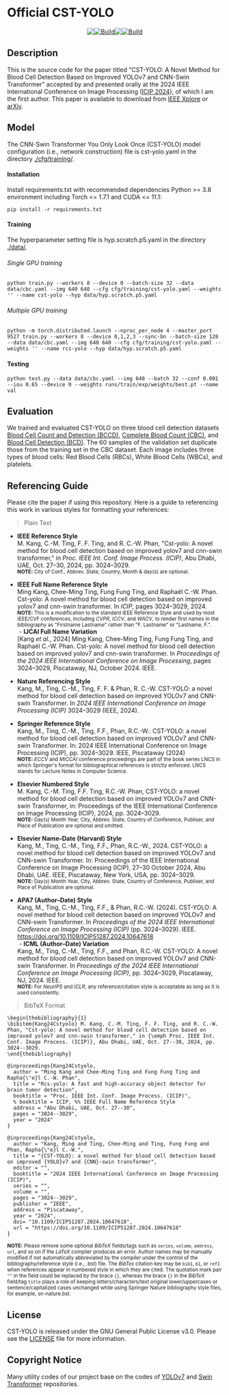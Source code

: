# Official CST-YOLO
<div style="display:flex;justify-content: center">
<a href="https://github.com/mkang315/CST-YOLO"><img src="https://img.shields.io/static/v1?label=GitHub&message=Code&color=black&logo=github"></a>
<a href="https://github.com/mkang315/CST-YOLO"><img alt="Build" src="https://img.shields.io/github/stars/mkang315/CST-YOLO"></a> 
<a href="https://huggingface.co/mkang315/CST-YOLO"><img src="https://img.shields.io/static/v1?label=%F0%9F%A4%97%20Hugging%20Face&message=Model&color=yellow"></a>
<a href="https://arxiv.org/abs/2306.14590"><img alt="Build" src="https://img.shields.io/badge/arXiv%20paper-2306.14590-b31b1b.svg"></a>
</div>

## Description
This is the source code for the paper titled "CST-YOLO: A Novel Method for Blood Cell Detection Based on Improved YOLOv7 and CNN-Swin Transformer" accepted by and presented orally at the 2024 IEEE International Conference on Image Processing ([ICIP 2024](https://2024.ieeeicip.org)), of which I am the first author. This paper is available to download from [IEEE Xplore](https://ieeexplore.ieee.org/document/10647618) or [arXiv](https://arxiv.org/abs/2306.14590).

## Model
The CNN-Swin Transformer You Only Look Once (CST-YOLO) model configuration (i.e., network construction) file is cst-yolo.yaml in the directory [./cfg/training/](https://github.com/mkang315/CST-YOLO/tree/main/cfg/training).

#### Installation
Install requirements.txt with recommended dependencies Python >= 3.8 environment including Torch <= 1.7.1 and CUDA <= 11.1:
```
pip install -r requirements.txt
```

#### Training

The hyperparameter setting file is hyp.scratch.p5.yaml in the directory [./data/](https://github.com/mkang315/CST-YOLO/tree/main/data).

###### Single GPU training
```
python train.py --workers 8 --device 0 --batch-size 32 --data data/cbc.yaml --img 640 640 --cfg cfg/training/cst-yolo.yaml --weights '' --name cst-yolo --hyp data/hyp.scratch.p5.yaml
```

###### Multiple GPU training
```
python -m torch.distributed.launch --nproc_per_node 4 --master_port 9527 train.py --workers 8 --device 0,1,2,3 --sync-bn --batch-size 128 --data data/cbc.yaml --img 640 640 --cfg cfg/training/cst-yolo.yaml --weights '' --name rcs-yolo --hyp data/hyp.scratch.p5.yaml
```

#### Testing

```
python test.py --data data/cbc.yaml --img 640 --batch 32 --conf 0.001 --iou 0.65 --device 0 --weights runs/train/exp/weights/best.pt --name val
```

## Evaluation
We trained and evaluated CST-YOLO on three blood cell detection datasets [Blood Cell Count and Detection (BCCD)](https://github.com/Shenggan/BCCD_Dataset), [Complete Blood Count (CBC)](https://github.com/MahmudulAlam/Complete-Blood-Cell-Count-Dataset), and [Blood Cell Detection (BCD)](https://www.kaggle.com/datasets/adhoppin/blood-cell-detection-datatset). The 60 samples of the validation set duplicate those from the training set in the CBC dataset. Each image includes three types of blood cells: Red Blood Cells (RBCs), White Blood Cells (WBCs), and platelets.

## Referencing Guide
Please cite the paper if using this repository. Here is a guide to referencing this work in various styles for formatting your references:</br>

> Plain Text</br>
- **IEEE Reference Style**</br>
M. Kang, C.-M. Ting, F. F. Ting, and R. C.-W. Phan, "Cst-yolo: A novel method for blood cell detection based on improved yolov7 and cnn-swin transformer," in *Proc. IEEE Int. Conf. Image Process. (ICIP)*, Abu Dhabi, UAE, Oct. 27–30, 2024, pp. 3024–3029.</br>
<sup>**NOTE:** City of Conf., Abbrev. State, Country, Month & day(s) are optional.</sup>

- **IEEE Full Name Reference Style**</br>
Ming Kang, Chee-Ming Ting, Fung Fung Ting, and Raphaël C.-W. Phan. Cst-yolo: A novel method for blood cell detection based on improved yolov7 and cnn-swin transformer. In *ICIP*, pages 3024–3029, 2024.</br>
<sup>**NOTE:** This is a modification to the standard IEEE Reference Style and used by most IEEE/CVF conferences, including *CVPR*, *ICCV*, and *WACV*, to render first names in the bibliography as "Firstname Lastname" rather than "F. Lastname" or "Lastname, F.".</sup></br>
&nbsp;- **IJCAI Full Name Variation**</br>
\[Kang *et al.*, 2024\] Ming Kang, Chee-Ming Ting, Fung Fung Ting, and Raphaël C.-W. Phan. Cst-yolo: A novel method for blood cell detection based on improved yolov7 and cnn-swin transformer. In *Proceedings of the 2024 IEEE International Conference on Image Processing*, pages 3024–3029, Piscataway, NJ, October 2024. IEEE.</br>

- **Nature Referencing Style**</br>
Kang, M., Ting, C.-M., Ting, F. F. & Phan, R. C.-W. CST-YOLO: a novel method for blood cell detection based on improved YOLOv7 and CNN-swin Transformer. In *2024 IEEE International Conference on Image Processing (ICIP)* 3024–3029 (IEEE, 2024).</br>

- **Springer Reference Style**</br>
Kang, M., Ting, C.-M., Ting, F.F., Phan, R.C.-W.: CST-YOLO: a novel method for blood cell detection based on improved YOLOv7 and CNN-swin Transformer. In: 2024 IEEE International Conference on Image Processing (ICIP), pp. 3024–3029. IEEE, Piscataway (2024)</br>
<sup>**NOTE:** *ECCV* and *MICCAI* conference proceedings are part of the book series LNCS in which Springer's format for bibliographical references is strictly enforced. LNCS stands for Lecture Notes in Computer Science.</sup>

- **Elsevier Numbered Style**</br>
M. Kang, C.-M. Ting, F.F. Ting, R.C.-W. Phan, CST-YOLO: a novel method for blood cell detection based on improved YOLOv7 and CNN-swin Transformer, in: Proceedings of the IEEE International Conference on Image Processing (ICIP), 2024, pp. 3024–3029.</br>
<sup>**NOTE:** Day(s) Month Year, City, Abbrev. State, Country of Conference, Publiser, and Place of Publication are optional and omitted.</sup>

- **Elsevier Name–Date (Harvard) Style**</br>
Kang, M., Ting, C.-M., Ting, F.F., Phan, R.C.-W., 2024. CST-YOLO: a novel method for blood cell detection based on improved YOLOv7 and CNN-swin Transformer. In: Proceedings of the IEEE International Conference on Image Processing (ICIP), 27–30 October 2024, Abu Dhabi, UAE. IEEE, Piscataway, New York, USA, pp. 3024–3029.</br>
<sup>**NOTE:** Day(s) Month Year, City, Abbrev. State, Country of Conference, Publiser, and Place of Publication are optional.</sup>

- **APA7 (Author–Date) Style**</br>
Kang, M., Ting, C.-M., Ting, F.F., & Phan, R.C.-W. (2024). CST-YOLO: A novel method for blood cell detection based on improved YOLOv7 and CNN-swin Transformer. In *Proceedings of the 2024 IEEE International Conference on Image Processing (ICIP)* (pp. 3024–3029). IEEE. https://doi.org/10.1109/ICIP51287.2024.10647618</br>
&nbsp;- **ICML (Author–Date) Variation**</br>
Kang, M., Ting, C.-M., Ting, F.F., and Phan, R.C.-W. CST-YOLO: A novel method for blood cell detection based on improved YOLOv7 and CNN-swin Transformer. In *Proceedings of the 2024 IEEE International Conference on Image Processing (ICIP)*, pp. 3024–3029, Piscataway, NJ, 2024. IEEE.</br>
<sup>**NOTE:** For *NeurIPS* and *ICLR*, any reference/citation style is acceptable as long as it is used consistently.</sup>

> BibTeX Format</br>
```
\begin{thebibliography}{1}
\bibitem{Kang24Cstyolo} M. Kang, C.-M. Ting, F. F. Ting, and R. C.-W. Phan, "Cst-yolo: A novel method for blood cell detection based on improved yolov7 and cnn-swin transformer," in {\emph Proc. IEEE Int. Conf. Image Process. (ICIP)}, Abu Dhabi, UAE, Oct. 27--30, 2024, pp. 3024--3029.
\end{thebibliography}
```
```
@inproceedings{Kang24Cstyolo,
  author = "Ming Kang and Chee-Ming Ting and Fung Fung Ting and Rapha{\"e}l C.-W. Phan",
  title = "Rcs-yolo: A fast and high-accuracy object detector for brain tumor detection",
  booktitle = "Proc. IEEE Int. Conf. Image Process. (ICIP)",
  % booktitle = ICIP, %% IEEE Full Name Reference Style
  address = "Abu Dhabi, UAE, Oct. 27--30",
  pages = "3024--3029",
  year = "2024"
}
```
```
@inproceedings{Kang24Cstyolo,
  author = "Kang, Ming and Ting, Chee-Ming and Ting, Fung Fung and Phan, Rapha{\"e}l C.-W.",
  title = "{CST-YOLO}: a novel method for blood cell detection based on improved {YOLO}v7 and {CNN}-swin transformer",
  editor = "",
  booktitle = "2024 IEEE International Conference on Image Processing (ICIP)",
  series = "",
  volume = "",
  pages = "3024--3029",
  publisher = "IEEE",
  address = "Piscataway",
  year = "2024",
  doi= "10.1109/ICIP51287.2024.10647618",
  url = "https://doi.org/10.1109/ICIP51287.2024.10647618"
}
```
<sup>**NOTE:** Please remove some optional *BibTeX* fields/tags such as `series`, `volume`, `address`, `url`, and so on if the *LaTeX* compiler produces an error. Author names may be manually modified if not automatically abbreviated by the compiler under the control of the bibliography/reference style (i.e., .bst) file. The *BibTex* citation key may be `bib1`, `b1`, or `ref1` when references appear in numbered style in which they are cited. The quotation mark pair `""` in the field could be replaced by the brace `{}`, whereas the brace `{}` in the *BibTeX* field/tag `title` plays a role of keeping letters/characters/text original lower/uppercases or sentence/capitalized cases unchanged while using Springer Nature bibliography style files, for example, sn-nature.bst.</sup>

## License
CST-YOLO is released under the GNU General Public License v3.0. Please see the [LICENSE](https://github.com/mkang315/CST-YOLO/blob/main/LICENSE) file for more information.

## Copyright Notice
Many utility codes of our project base on the codes of [YOLOv7](https://github.com/WongKinYiu/yolov7) and [Swin Transformer](https://github.com/microsoft/Swin-Transformer) repositories.
